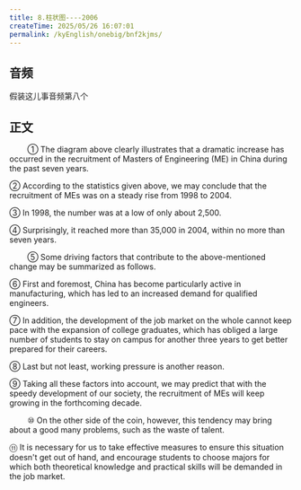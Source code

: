 ```yaml
---
title: 8.柱状图----2006
createTime: 2025/05/26 16:07:01
permalink: /kyEnglish/onebig/bnf2kjms/
---
```

## 音频

假装这儿事音频第八个

## 正文

​&emsp;​&emsp;​		① The diagram above clearly illustrates that a dramatic increase has occurred in the recruitment of Masters of Engineering (ME) in China during the past seven years. 

② According to the statistics given above, we may conclude that the recruitment of MEs was on a steady rise from 1998 to 2004. 

③ In 1998, the number was at a low of only about 2,500. 

④ Surprisingly, it reached more than 35,000 in 2004, within no more than seven years.

​&emsp;​&emsp;​		⑤ Some driving factors that contribute to the above-mentioned change may be summarized as follows. 

⑥ First and foremost, China has become particularly active in manufacturing, which has led to an increased demand for qualified engineers. 

⑦ In addition, the development of the job market on the whole cannot keep pace with the expansion of college graduates, which has obliged a large number of students to stay on campus for another three years to get better prepared for their careers. 

⑧ Last but not least, working pressure is another reason. 

⑨ Taking all these factors into account, we may predict that with the speedy development of our society, the recruitment of MEs will keep growing in the forthcoming decade.

​&emsp;​&emsp;​		⑩ On the other side of the coin, however, this tendency may bring about a good many problems, such as the waste of talent. 

⑪ It is necessary for us to take effective measures to ensure this situation doesn't get out of hand, and encourage students to choose majors for which both theoretical knowledge and practical skills will be demanded in the job market.
